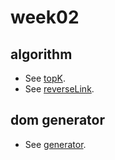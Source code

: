# week02

## algorithm

* See [topK](./algorithm/topK.js).
* See [reverseLink](./algorithm/reverseLink.js).

## dom generator

* See [generator](./generator/index.html).
